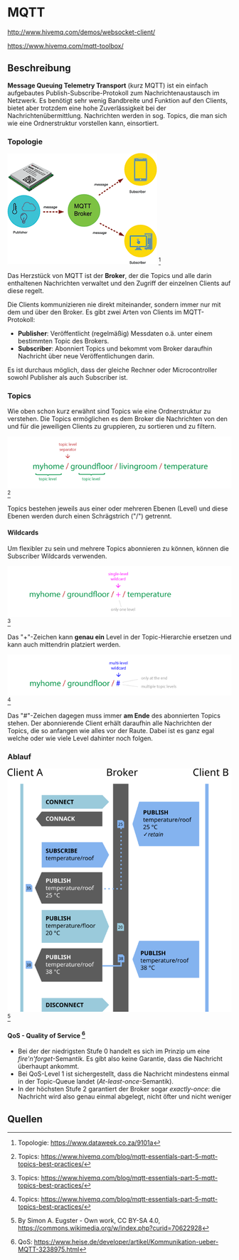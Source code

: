 # MQTT

http://www.hivemq.com/demos/websocket-client/

https://www.hivemq.com/mqtt-toolbox/

## Beschreibung

**Message Queuing Telemetry Transport** (kurz MQTT) ist ein einfach aufgebautes Publish-Subscribe-Protokoll zum Nachrichtenaustausch im Netzwerk. Es benötigt sehr wenig Bandbreite und Funktion auf den Clients, bietet aber trotzdem eine hohe Zuverlässigkeit bei der Nachrichtenübermittlung. Nachrichten werden in sog. Topics, die man sich wie eine Ordnerstruktur vorstellen kann, einsortiert.

### Topologie 

![MQTT Topologie](img/MQTT%20Topologie.png) [^1]

Das Herzstück von MQTT ist der **Broker**, der die Topics und alle darin enthaltenen Nachrichten verwaltet und den Zugriff der einzelnen Clients auf diese regelt.

Die Clients kommunizieren nie direkt miteinander, sondern immer nur mit dem und über den Broker. Es gibt zwei Arten von Clients im MQTT-Protokoll:

- **Publisher**: Veröffentlicht (regelmäßig) Messdaten o.ä. unter einem bestimmten Topic des Brokers.
- **Subscriber**: Abonniert Topics und bekommt vom Broker daraufhin Nachricht über neue Veröffentlichungen darin.

Es ist durchaus möglich, dass der gleiche Rechner oder Microcontroller sowohl Publisher als auch Subscriber ist.

### Topics

Wie oben schon kurz erwähnt sind Topics wie eine Ordnerstruktur zu verstehen. Die Topics ermöglichen es dem Broker die Nachrichten von den und für die jeweiligen Clients zu gruppieren, zu sortieren und zu filtern.

![Topics](img\topic_basics.png)[^2]

Topics bestehen jeweils aus einer oder mehreren Ebenen (Level) und diese Ebenen werden durch einen Schrägstrich ("/") getrennt.

#### Wildcards

Um flexibler zu sein und mehrere Topics abonnieren zu können, können die Subscriber Wildcards verwenden.

![Topics](img\topic_wildcard_plus.png)[^2]

Das "+"-Zeichen kann **genau ein** Level in der Topic-Hierarchie ersetzen und kann auch mittendrin platziert werden.

![Topics](img\topic_wildcard_hash.png) [^2]

Das "#"-Zeichen dagegen muss immer **am Ende** des abonnierten Topics stehen. Der abonnierende Client erhält daraufhin alle Nachrichten der Topics, die so anfangen wie alles vor der Raute. Dabei ist es ganz egal welche oder wie viele Level dahinter noch folgen.

### Ablauf

![MQTT Beispiel](img/MQTT_protocol_example_without_QoS.svg)[^3]

#### QoS - Quality of Service [^4]

- Bei der der niedrigsten Stufe 0 handelt es sich im Prinzip um eine *fire'n'forget*-Semantik. Es gibt also keine Garantie, dass die Nachricht überhaupt ankommt. 
- Bei QoS-Level 1 ist sichergestellt, dass die Nachricht mindestens einmal in der Topic-Queue landet (*At-least-once*-Semantik). 
- In der höchsten Stufe 2 garantiert der Broker sogar *exactly-once*: die Nachricht wird also genau einmal abgelegt, nicht öfter und nicht weniger

## Quellen

[^1]: Topologie: https://www.dataweek.co.za/9101a
[^2]: Topics: https://www.hivemq.com/blog/mqtt-essentials-part-5-mqtt-topics-best-practices/
[^3]: By Simon A. Eugster - Own work, CC BY-SA 4.0, https://commons.wikimedia.org/w/index.php?curid=70622928
[^4]: QoS: https://www.heise.de/developer/artikel/Kommunikation-ueber-MQTT-3238975.html